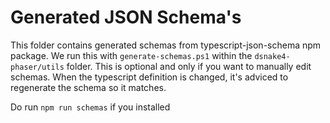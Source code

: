 # Generated JSON Schema's
This folder contains generated schemas from typescript-json-schema npm package. We run this with `generate-schemas.ps1` within the `dsnake4-phaser/utils` folder. This is optional and only if you want to manually edit schemas. When the typescript definition is changed, it's adviced to regenerate the schema so it matches.

Do run `npm run schemas` if you installed